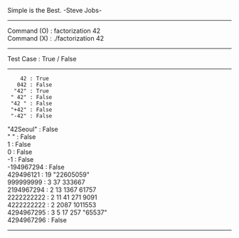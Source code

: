  Simple is the Best. -Steve Jobs-   
_________________________________  
 Command (O) : factorization 42  
 Command (X) : ./factorization 42  
_________________________________  
 Test Case : True / False  
_________________________________  
        42 : True  
       042 : False  
      "42" : True  
     " 42" : False  
     "42 " : False  
     "+42" : False  
     "-42" : False  
 "42Seoul" : False  
       " " : False  
         1 : False  
         0 : False  
        -1 : False  
-194967294 : False  
 429496121 : 19 "22605059"  
 999999999 : 3 37 333667  
2194967294 : 2 13 1367 61757  
2222222222 : 2 11 41 271 9091  
4222222222 : 2 2087 1011553  
4294967295 : 3 5 17 257 "65537"  
4294967296 : False  
_________________________________  
